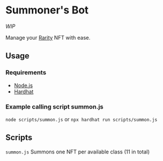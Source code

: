 # Summoner's Bot

*WIP*

Manage your [Rarity](https://ftmscan.com/address/0xce761D788DF608BD21bdd59d6f4B54b2e27F25Bb) NFT with ease.

## Usage

### Requirements
* [Node.js](https://nodejs.org/en/)
* [Hardhat](https://hardhat.org/getting-started/#installation)

### Example calling script summon.js
`node scripts/summon.js`
or
`npx hardhat run scripts/summon.js `

## Scripts

`summon.js`
Summons one NFT per available class (11 in total)
